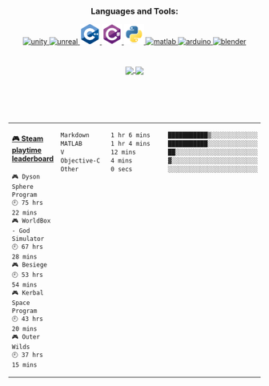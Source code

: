 <h3 align="center">Languages and Tools:</h3>
<p align="center">
   <a href="https://unity.com/" target="_blank" rel="noreferrer">
    <img src="https://www.vectorlogo.zone/logos/unity3d/unity3d-icon.svg" alt="unity" width="40" height="40" />
  </a>
  <a href="https://unrealengine.com/" target="_blank" rel="noreferrer">
    <img
      src="https://raw.githubusercontent.com/kenangundogan/fontisto/036b7eca71aab1bef8e6a0518f7329f13ed62f6b/icons/svg/brand/unreal-engine.svg"
      alt="unreal" width="40" height="40" />
  </a>
  <a href="https://www.w3schools.com/cpp/" target="_blank" rel="noreferrer">
    <img src="https://raw.githubusercontent.com/devicons/devicon/master/icons/cplusplus/cplusplus-original.svg"
      alt="cplusplus" width="40" height="40" />
  </a>
  <a href="https://www.w3schools.com/cs/" target="_blank" rel="noreferrer">
    <img src="https://raw.githubusercontent.com/devicons/devicon/master/icons/csharp/csharp-original.svg" alt="csharp"
      width="40" height="40" />
  </a>
  <a href="https://www.python.org" target="_blank" rel="noreferrer">
    <img src="https://raw.githubusercontent.com/devicons/devicon/master/icons/python/python-original.svg" alt="python"
      width="40" height="40" />
  </a>
  <a href="https://www.mathworks.com/" target="_blank" rel="noreferrer">
    <img src="https://upload.wikimedia.org/wikipedia/commons/2/21/Matlab_Logo.png" alt="matlab" width="40"
      height="40" />
  </a>
   <a href="https://www.arduino.cc/" target="_blank" rel="noreferrer">
    <img src="https://cdn.worldvectorlogo.com/logos/arduino-1.svg" alt="arduino" width="40" height="40" /> </a>
  <a href="https://www.blender.org/" target="_blank" rel="noreferrer">
    <img src="https://download.blender.org/branding/community/blender_community_badge_white.svg" alt="blender"
      width="40" height="40" />
  </a>
</p>

# 
<p align='center'>
<a href="https://github.com/anuraghazra/github-readme-stats" align='center'>
  <img align='center'
    src="https://github-readme-stats-wtlllll.vercel.app/api?username=wtlllll190812&theme=onedark&show_icons=true&hide_title=true&PAT_1&line_height=28&hide_border=true&hide_rank=true" />
</a>
<a href="https://github.com/anuraghazra/github-readme-stats" >
  <img align='center'
    src="https://github-readme-stats-wtlllll.vercel.app/api/wakatime?username=wtlllll&theme=onedark&layout=compact&langs_count=10&hide_title=true&hide_border=true" />
</a>
</p>
<!--[![GitHub Streak](https://github-readme-streak-stats.herokuapp.com?user=wtlllll190812&theme=onedark_duo&hide_border=true&date_format=%5BY.%5Dn.j)](https://git.io/streak-stats)
-->

<!-- ![Metrics](https://metrics.lecoq.io/wtlllll190812?template=classic&achievements=1&isocalendar=1&languages=1&base=header%2C%20activity%2C%20community%2C%20repositories%2C%20metadata&base.indepth=false&base.hireable=false&isocalendar=false&isocalendar.duration=half-year&languages=false&languages.limit=8&languages.threshold=0%25&languages.other=false&languages.colors=github&languages.sections=most-used&languages.indepth=false&languages.analysis.timeout=15&languages.categories=markup%2C%20programming&languages.recent.categories=markup%2C%20programming&languages.recent.load=300&languages.recent.days=14&achievements=false&achievements.threshold=C&achievements.secrets=true&achievements.display=detailed&achievements.limit=0&config.timezone=Asia%2FShanghai) -->

<br/>
<br/>
<br/>
<br/>

<table align='center'>
<tr>
<td valign="top" width="50%">
   
<!-- steam-box start -->
#### <a href="https://gist.github.com/666a00ad86020e64d1efed90f0a18c1c" target="_blank">🎮 Steam playtime leaderboard</a>
```text
🎮 Dyson Sphere Program             🕘 75 hrs 22 mins
🎮 WorldBox - God Simulator         🕘 67 hrs 28 mins
🎮 Besiege                          🕘 53 hrs 54 mins
🎮 Kerbal Space Program             🕘 43 hrs 20 mins
🎮 Outer Wilds                      🕘 37 hrs 15 mins
```
<!-- Powered by https://github.com/YouEclipse/steam-box . -->
<!-- steam-box end -->
</td>
<td valign="top" width="50%">
<!--START_SECTION:waka-->

```txt
Markdown      1 hr 6 mins     ███████████▒░░░░░░░░░░░░░   44.83 %
MATLAB        1 hr 4 mins     ███████████░░░░░░░░░░░░░░   43.57 %
V             12 mins         ██░░░░░░░░░░░░░░░░░░░░░░░   08.13 %
Objective-C   4 mins          ▓░░░░░░░░░░░░░░░░░░░░░░░░   03.27 %
Other         0 secs          ░░░░░░░░░░░░░░░░░░░░░░░░░   00.13 %
```

<!--END_SECTION:waka-->
</td>
</tr>
</table>
